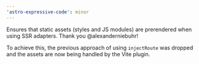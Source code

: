 ```yaml
---
'astro-expressive-code': minor
---
```


Ensures that static assets (styles and JS modules) are prerendered when using SSR adapters. Thank you @alexanderniebuhr!

To achieve this, the previous approach of using `injectRoute` was dropped and the assets are now being handled by the Vite plugin.

